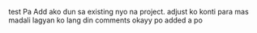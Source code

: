 test
Pa Add ako dun sa existing nyo na project. adjust ko konti para mas madali lagyan ko lang din comments
okayy po added a po

